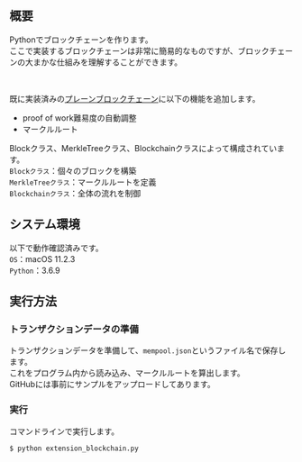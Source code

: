 ## 概要
Pythonでブロックチェーンを作ります。  
ここで実装するブロックチェーンは非常に簡易的なものですが、ブロックチェーンの大まかな仕組みを理解することができます。

<br>

既に実装済みの[プレーンブロックチェーン](https://github.com/nakatatsu711/plain_blockchain)に以下の機能を追加します。
- proof of work難易度の自動調整
- マークルルート

Blockクラス、MerkleTreeクラス、Blockchainクラスによって構成されています。  
`Blockクラス`：個々のブロックを構築  
`MerkleTreeクラス`：マークルルートを定義  
`Blockchainクラス`：全体の流れを制御



## システム環境
以下で動作確認済みです。  
`OS`：macOS 11.2.3  
`Python`：3.6.9



## 実行方法
### トランザクションデータの準備
トランザクションデータを準備して、`mempool.json`というファイル名で保存します。  
これをプログラム内から読み込み、マークルルートを算出します。  
GitHubには事前にサンプルをアップロードしてあります。


### 実行
コマンドラインで実行します。
```
$ python extension_blockchain.py
```
